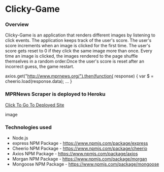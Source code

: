# Clicky-Game


### Overview
Clicky-Game is an application that renders different images by listening to click events. The application keeps track of the user's score. The user's score increments when an image is clicked for the first time. The user's score gets reset to 0 if they click the same image more than once. Every time an image is clicked, the images rendered to the page shuffle themselves in a random order.Once the user's score is reset after an incorrect guess, the game restart.



axios.get("http://www.mprnews.org/").then(function( response) {
 var $ = cheerio.load(response.data); 
... }

### MPRNews Scraper is deployed to Heroku
[Click To Go To Deployed Site](??)

image



### Technologies used
* Node.js
* express NPM Package - https://www.npmjs.com/package/express
* Cheerio NPM Package - https://www.npmjs.com/package/cheerio
* Axios  NPM Package - https://www.npmjs.com/package/axios
* Morgan NPM Package - https://www.npmjs.com/package/morgan
* Mongoose NPM Package - https://www.npmjs.com/package/mongoose
